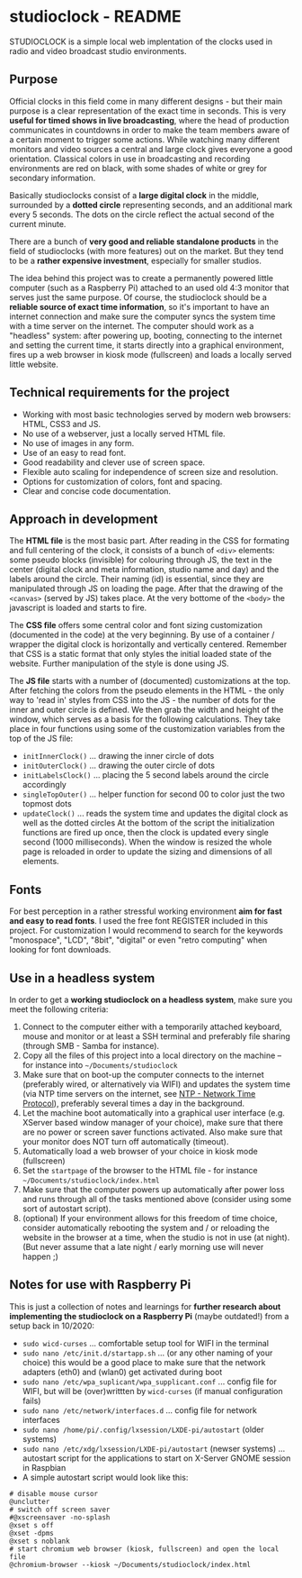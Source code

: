 # studioclock - README

STUDIOCLOCK is a simple local web implentation of the clocks used in radio and video broadcast studio environments.

## Purpose

Official clocks in this field come in many different designs - but their main purpose is a clear representation of the exact time in seconds. This is very **useful for timed shows in live broadcasting**, where the head of production communicates in countdowns in order to make the team members aware of a certain moment to trigger some actions. While watching many different monitors and video sources a central and large clock gives everyone a good orientation. Classical colors in use in broadcasting and recording environments are red on black, with some shades of white or grey for secondary information.

Basically studioclocks consist of a **large digital clock** in the middle, surrounded by a **dotted circle** representing seconds, and an additional mark every 5 seconds. The dots on the circle reflect the actual second of the current minute.

There are a bunch of **very good and reliable standalone products** in the field of studioclocks (with more features) out on the market. But they tend to be a **rather expensive investment**, especially for smaller studios.

The idea behind this project was to create a permanently powered little computer (such as a Raspberry Pi) attached to an used old 4:3 monitor that serves just the same purpose. Of course, the studioclock should be a **reliable source of exact time information**, so it's important to have an internet connection and make sure the computer syncs the system time with a time server on the internet. The computer should work as a "headless" system: after powering up, booting, connecting to the internet and setting the current time, it starts directly into a graphical environment, fires up a web browser in kiosk mode (fullscreen) and loads a locally served little website.

## Technical requirements for the project

- Working with most basic technologies served by modern web browsers: HTML, CSS3 and JS.
- No use of a webserver, just a locally served HTML file.
- No use of images in any form.
- Use of an easy to read font.
- Good readability and clever use of screen space.
- Flexible auto scaling for independence of screen size and resolution.
- Options for customization of colors, font and spacing.
- Clear and concise code documentation.

## Approach in development

The **HTML file** is the most basic part. After reading in the CSS for formating and full centering of the clock, it consists of a bunch of `<div>` elements: some pseudo blocks (invisible) for colouring through JS, the text in the center (digital clock and meta information, studio name and day) and the labels around the circle. Their naming (id) is essential, since they are manipulated through JS on loading the page. After that the drawing of the `<canvas>` (served by JS) takes place. At the very bottome of the `<body>` the javascript is loaded and starts to fire.

The **CSS file** offers some central color and font sizing customization (documented in the code) at the very beginning. By use of a container / wrapper the digital clock is horizontally and vertically centered. Remember that CSS is a static format that only styles the initial loaded state of the website. Further manipulation of the style is done using JS.

The **JS file** starts with a number of (documented) customizations at the top. After fetching the colors from the pseudo elements in the HTML - the only way to 'read in' styles from CSS into the JS - the number of dots for the inner and outer circle is defined. We then grab the width and height of the window, which serves as a basis for the following calculations. They take place in four functions using some of the customization variables from the top of the JS file:
- `initInnerClock()` ... drawing the inner circle of dots
- `initOuterClock()` ... drawing the outer circle of dots
- `initLabelsClock()` ... placing the 5 second labels around the circle accordingly
- `singleTopOuter()` ... helper function for second 00 to color just the two topmost dots
- `updateClock()` ... reads the system time and updates the digital clock as well as the dotted circles 
At the bottom of the script the initialization functions are fired up once, then the clock is updated every single second (1000 milliseconds). When the window is resized the whole page is reloaded in order to update the sizing and dimensions of all elements.

## Fonts

For best perception in a rather stressful working environment **aim for fast and easy to read fonts**. I used the free font REGISTER included in this project. For customization I would recommend to search for the keywords "monospace", "LCD", "8bit", "digital" or even "retro computing" when looking for font downloads.

## Use in a headless system

In order to get a **working studioclock on a headless system**, make sure you meet the following criteria:
1. Connect to the computer either with a temporarily attached keyboard, mouse and monitor or at least a SSH terminal and preferably file sharing (through SMB - Samba for instance).
2. Copy all the files of this project into a local directory on the machine – for instance into `~/Documents/studioclock`
3. Make sure that on boot-up the computer connects to the internet (preferably wired, or alternatively via WIFI) and updates the system time (via NTP time servers on the internet, see [NTP - Network Time Protocol](https://en.wikipedia.org/wiki/Network_Time_Protocol)), preferably several times a day in the background.
4. Let the machine boot automatically into a graphical user interface (e.g. XServer based window manager of your choice), make sure that there are no power or screen saver functions activated. Also make sure that your monitor does NOT turn off automatically (timeout). 
5. Automatically load a web browser of your choice in kiosk mode (fullscreen)
6. Set the `startpage` of the browser to the HTML file - for instance `~/Documents/studioclock/index.html`
7. Make sure that the computer powers up automatically after power loss and runs through all of the tasks mentioned above (consider using some sort of autostart script). 
8. (optional) If your environment allows for this freedom of time choice, consider automatically rebooting the system and / or reloading the website in the browser at a time, when the studio is not in use (at night). (But never assume that a late night / early morning use will never happen ;)

## Notes for use with Raspberry Pi

This is just a collection of notes and learnings for **further research about implementing the studioclock on a Raspberry Pi** (maybe outdated!) from a setup back in 10/2020:
- `sudo wicd-curses` ... comfortable setup tool for WIFI in the terminal
- `sudo nano /etc/init.d/startapp.sh` ... (or any other naming of your choice) this would be a good place to make sure that the network adapters (eth0) and (wlan0) get activated during boot
- `sudo nano /etc/wpa_suplicant/wpa_supplicant.conf` ... config file for WIFI, but will be (over)writtten by `wicd-curses` (if manual configuration fails)
- `sudo nano /etc/network/interfaces.d` ... config file for network interfaces
- `sudo nano /home/pi/.config/lxsession/LXDE-pi/autostart` (older systems)
- `sudo nano /etc/xdg/lxsession/LXDE-pi/autostart` (newser systems) ... autostart script for the applications to start on X-Server GNOME session in Raspbian
- A simple autostart script would look like this:
```
# disable mouse cursor
@unclutter
# switch off screen saver
#@xscreensaver -no-splash  
@xset s off
@xset -dpms
@xset s noblank
# start chromium web browser (kiosk, fullscreen) and open the local file 
@chromium-browser --kiosk ~/Documents/studioclock/index.html 
```